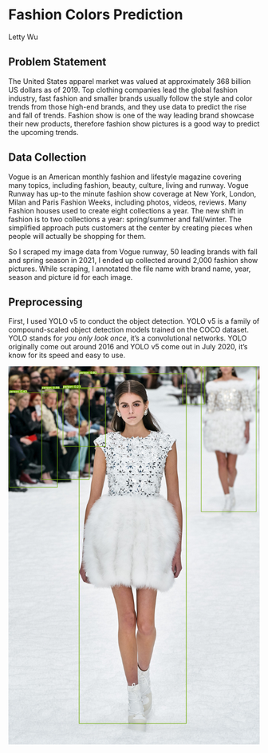 # Fashion Colors Prediction

Letty Wu

## Problem Statement

The United States apparel market was valued at approximately 368 billion US dollars as of 2019. Top clothing companies lead the global fashion industry, fast fashion and smaller brands usually follow the style and color trends from those high-end brands, and they use data to predict the rise and fall of trends. Fashion show is one of the way leading brand showcase their new products, therefore fashion show pictures is a good way to predict the upcoming trends. 

## Data Collection

Vogue is an American monthly fashion and lifestyle magazine covering many topics, including fashion, beauty, culture, living and runway. Vogue Runway has up-to the minute fashion show coverage at New York, London, Milan and Paris Fashion Weeks, including photos, videos, reviews. Many Fashion houses used to create eight collections a year. The new shift in fashion is to two collections a year: spring/summer and fall/winter. The simplified approach puts customers at the center by creating pieces when people will actually be shopping for them.

So I scraped my image data from Vogue runway, 50 leading brands with fall and spring season in 2021, I ended up collected around 2,000 fashion show pictures. While scraping, I annotated the file name with brand name, year, season and picture id for each image.

## Preprocessing

First, I used YOLO v5 to conduct the object detection. YOLO v5 is a family of compound-scaled object detection models trained on the COCO dataset. YOLO stands for *you only look once*,  it’s a convolutional networks. YOLO originally come out around 2016 and YOLO v5 come out in July 2020, it’s know for its speed and easy to use. 
<p align = 'center'>
    <img src="./plots/chanel_2019_fall_71.jpg"/>

















